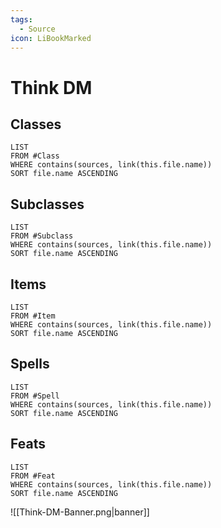 ```yaml
---
tags:
  - Source
icon: LiBookMarked
---
```


# Think DM

## Classes

```dataview
LIST
FROM #Class
WHERE contains(sources, link(this.file.name))
SORT file.name ASCENDING
```

## Subclasses

```dataview
LIST
FROM #Subclass 
WHERE contains(sources, link(this.file.name))
SORT file.name ASCENDING
```

## Items

```dataview
LIST
FROM #Item 
WHERE contains(sources, link(this.file.name))
SORT file.name ASCENDING
```

## Spells

```dataview
LIST
FROM #Spell
WHERE contains(sources, link(this.file.name))
SORT file.name ASCENDING
```

## Feats

```dataview
LIST
FROM #Feat
WHERE contains(sources, link(this.file.name))
SORT file.name ASCENDING
```

![[Think-DM-Banner.png|banner]]
